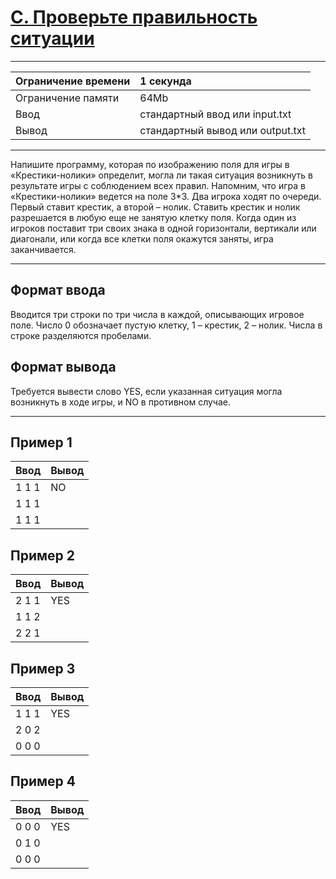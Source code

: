 # [C. Проверьте правильность ситуации](https://contest.yandex.ru/contest/28724/problems/C/)

---
| Ограничение времени | 1 секунда |
| :--- | :--- |
| Ограничение памяти | 64Mb |
| Ввод | стандартный ввод или input.txt |
| Вывод | стандартный вывод или output.txt |
---
Напишите программу, которая по изображению поля для игры в «Крестики-нолики» определит, могла ли такая ситуация возникнуть в результате игры с соблюдением всех правил.
Напомним, что игра в «Крестики-нолики» ведется на поле 3*3. Два игрока ходят по очереди. Первый ставит крестик, а второй – нолик. Ставить крестик и нолик разрешается в любую еще не занятую клетку поля. Когда один из игроков поставит три своих знака в одной горизонтали, вертикали или диагонали, или когда все клетки поля окажутся заняты, игра заканчивается.

---
## Формат ввода
Вводится три строки по три числа в каждой, описывающих игровое поле. Число 0 обозначает пустую клетку, 1 – крестик, 2 – нолик. Числа в строке разделяются пробелами.

## Формат вывода
Требуется вывести слово YES, если указанная ситуация могла возникнуть в ходе игры, и NO в противном случае.

---
## Пример 1

| Ввод | Вывод |
| :--- | :--- |
| 1 1 1 | NO |
| 1 1 1 |  |
| 1 1 1 |  |

## Пример 2

| Ввод | Вывод |
| :--- | :--- |
| 2 1 1 | YES |
| 1 1 2 |  |
| 2 2 1 |  |

## Пример 3

| Ввод | Вывод |
| :--- | :--- |
| 1 1 1 | YES |
| 2 0 2 |  |
| 0 0 0 |  |

## Пример 4

| Ввод | Вывод |
| :--- | :--- |
| 0 0 0 | YES |
| 0 1 0 |  |
| 0 0 0 |  |